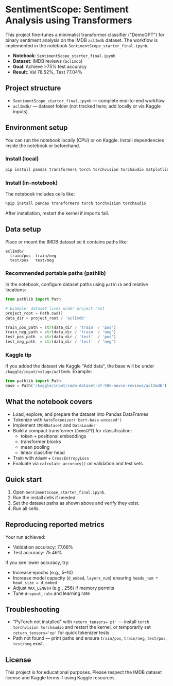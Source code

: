 # SentimentScope: Sentiment Analysis using Transformers

This project fine-tunes a minimalist transformer classifier ("DemoGPT") for binary sentiment analysis on the IMDB `aclImdb` dataset. The workflow is implemented in the notebook `SentimentScope_starter_final.ipynb`.

- **Notebook**: `SentimentScope_starter_final.ipynb`
- **Dataset**: IMDB reviews (`aclImdb`)
- **Goal**: Achieve >75% test accuracy
- **Result**: Val 78.52%, Test 77.04%

## Project structure
- `SentimentScope_starter_final.ipynb` — complete end-to-end workflow
- `aclImdb/` — dataset folder (not tracked here; add locally or via Kaggle inputs)

## Environment setup
You can run the notebook locally (CPU) or on Kaggle. Install dependencies inside the notebook or beforehand.

### Install (local)
```bash
pip install pandas transformers torch torchvision torchaudio matplotlib scikit-learn
```

### Install (in-notebook)
The notebook includes cells like:
```python
%pip install pandas transformers torch torchvision torchaudio
```
After installation, restart the kernel if imports fail.

## Data setup
Place or mount the IMDB dataset so it contains paths like:
```
aclImdb/
  train/pos  train/neg
  test/pos   test/neg
```

### Recommended portable paths (pathlib)
In the notebook, configure dataset paths using `pathlib` and relative locations:
```python
from pathlib import Path

# Example: dataset lives under project root
project_root = Path.cwd()
data_dir = project_root / 'aclImdb'

train_pos_path = str(data_dir / 'train' / 'pos')
train_neg_path = str(data_dir / 'train' / 'neg')
test_pos_path  = str(data_dir / 'test'  / 'pos')
test_neg_path  = str(data_dir / 'test'  / 'neg')
```

### Kaggle tip
If you added the dataset via Kaggle "Add data", the base will be under `/kaggle/input/<slug>/aclImdb`. Example:
```python
from pathlib import Path
base = Path('/kaggle/input/imdb-dataset-of-50k-movie-reviews/aclImdb')
```

## What the notebook covers
- Load, explore, and prepare the dataset into Pandas DataFrames
- Tokenize with `AutoTokenizer('bert-base-uncased')`
- Implement `IMDBDataset` and `DataLoader`
- Build a compact transformer (`DemoGPT`) for classification:
  - token + positional embeddings
  - transformer blocks
  - mean pooling
  - linear classifier head
- Train with `AdamW` + `CrossEntropyLoss`
- Evaluate via `calculate_accuracy()` on validation and test sets

## Quick start
1. Open `SentimentScope_starter_final.ipynb`.
2. Run the install cells if needed.
3. Set the dataset paths as shown above and verify they exist.
4. Run all cells.

## Reproducing reported metrics
Your run achieved:
- Validation accuracy: 77.68%
- Test accuracy: 75.46%

If you see lower accuracy, try:
- Increase epochs (e.g., 5–10)
- Increase model capacity (`d_embed`, `layers_num`) ensuring `heads_num * head_size = d_embed`
- Adjust `MAX_LENGTH` (e.g., 256) if memory permits
- Tune `dropout_rate` and learning rate

## Troubleshooting
- "PyTorch not installed" with `return_tensors='pt'` — install `torch torchvision torchaudio` and restart the kernel, or temporarily set `return_tensors='np'` for quick tokenizer tests.
- Path not found — print paths and ensure `train/pos`, `train/neg`, `test/pos`, `test/neg` exist.

## License
This project is for educational purposes. Please respect the IMDB dataset license and Kaggle terms if using Kaggle resources.

